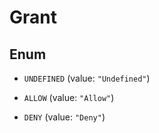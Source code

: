 

# Grant

## Enum


* `UNDEFINED` (value: `"Undefined"`)

* `ALLOW` (value: `"Allow"`)

* `DENY` (value: `"Deny"`)




